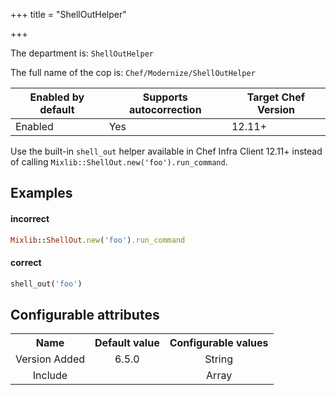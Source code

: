 +++
title = "ShellOutHelper"

+++

<!-- This content is automatically generated. See https://github.com/chef/chef-web-docs/blob/main/generated/README.md -->

The department is: `ShellOutHelper`

The full name of the cop is: `Chef/Modernize/ShellOutHelper`

| Enabled by default | Supports autocorrection | Target Chef Version |
| --- | --- | --- |
| Enabled | Yes | 12.11+ |

Use the built-in `shell_out` helper available in Chef Infra Client 12.11+ instead of calling `Mixlib::ShellOut.new('foo').run_command`.

## Examples


#### incorrect

```ruby
Mixlib::ShellOut.new('foo').run_command
```

#### correct

```ruby
shell_out('foo')
```

## Configurable attributes

<table>
<tbody><tr>
<th>Name</th>
<th>Default value</th>
<th>Configurable values</th>
</tr>
<tr>
<td style="text-align:center">Version Added</td>
<td style="text-align:center">6.5.0</td>
<td style="text-align:center">String</td>
</tr>
<tr><td style="text-align:center">Include</td>
<td style="text-align:center"><ul>
</ul>
</td>
<td style="text-align:center">Array</td>
</tr></tbody></table>
